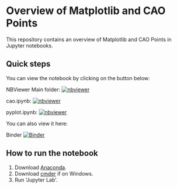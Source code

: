 # Overview of Matplotlib and CAO Points
This repository contains an overview of Matplotlib and CAO Points in Jupyter notebooks.

## Quick steps
You can view the notebook by clicking on the button below:

NBViewer
Main folder:
[![nbviewer](https://raw.githubusercontent.com/jupyter/design/master/logos/Badges/nbviewer_badge.svg)](https://nbviewer.org/github/amandamurray2021/fundamentals-of-data-analysis/tree/main/)

cao.ipynb:
[![nbviewer](https://raw.githubusercontent.com/jupyter/design/master/logos/Badges/nbviewer_badge.svg)](https://nbviewer.org/github/amandamurray2021/fundamentals-of-data-analysis/blob/main/cao.ipynb)

pyplot.ipynb:
[![nbviewer](https://raw.githubusercontent.com/jupyter/design/master/logos/Badges/nbviewer_badge.svg)](https://nbviewer.org/github/amandamurray2021/fundamentals-of-data-analysis/blob/main/pyplot.ipynb)

You can also view it here:

Binder
[![Binder](https://mybinder.org/badge_logo.svg)](https://mybinder.org/v2/gh/amandamurray2021/fundamentals-of-data-analysis/HEAD)

## How to run the notebook
1. Download [Anaconda]().
2. Download [cmder]() if on Windows.
3. Run 'Jupyter Lab'.